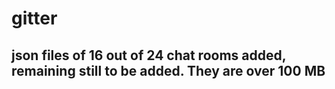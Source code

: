 # gitter 
## json files of 16 out of 24 chat rooms added, remaining still to be added. They are over 100 MB
